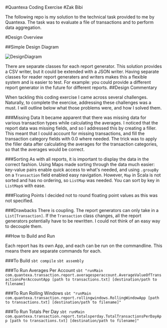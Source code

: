 #Quantexa Coding Exercise
#Zak Bibi

The following repo is my solution to the technical task provided to me by Quantexa. The task was to evaluate a file of transactions and to perform data aggregation.  

#Design Overview

##Simple Design Diagram

![DesignDiagram](https://cdn.discordapp.com/attachments/777309166343290920/821405852015132712/Screenshot_from_2021-03-16_15-32-02.png)

There are separate classes for each report generator. This solution provides a CSV writer, but it could be extended with a JSON writer. Having separate classes for reader report generaters and writers makes this a flexible system and is easier to test. For example: you could provide a different report generator in the future for different reports.
##Design Commentary

When tackling this coding exercise I came across several challenges. Naturally, to complete the exercise, addressing these challenges was a must. I will outline below what those problems were, and how I solved them.

###Missing Data
It became apparent that there was missing data for various transaction types while calculating the averages. I noticed that the report data was missing fields, and so I addressed this by creating a filler. This meant that I could account for missing transactions, and fill the transaction category fields with 0.0 where needed. The trick was to apply the filler data after calculating the averages for the transaction categories, so that the averages would be correct. 

###Sorting
As with all reports, it is important to display the data in the correct fashion. Using Maps made sorting through the data much easier: key-value pairs enable quick access to what's needed, and using `.groupBy` on a `Transaction` field enabled easy navigation. However, `Map` in Scala is not sorted and has no ordering, so `ListMap` was needed. You can sort by key in `ListMap`s with ease.

###Floating Points
I decided not to round floating point values as this was not specified.

###Drawbacks
There is coupling. The report generators can only take in a `List[Transaction]`. If the `Transaction` class changes, all the report generators potentially have to be rewritten. I could not think of an easy way to decouple them.


##How to Build and Run

Each report has its own App, and each can be run on the commandline. This means there are separate commands for each. 

###To Build
`sbt compile` 
`sbt assembly`

###To Run Averages Per Account
`sbt "runMain com.quantexa.transaction.report.averagesperaccount.AverageValueOfTransactionsPerAccountApp [path to transactions.txt] [destination/path to filename]`

###To Run Rolling Windows
`sbt "runMain com.quantexa.transaction.report.rollingwindows.RollingWindowApp [path to transactions.txt] [destination/path to filename]"`

###To Run Totals Per Day
`sbt runMain com.quantexa.transaction.report.totalsperday.TotalTransactionsPerDayApp [path to transactions.txt] [destination/path to filename]"`
